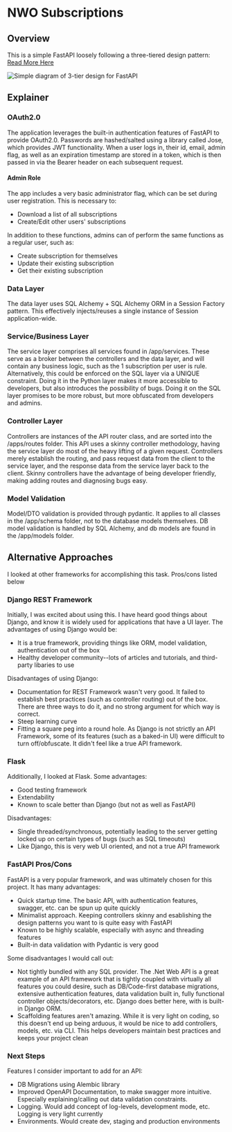 # NWO Subscriptions

## Overview

This is a simple FastAPI loosely following a three-tiered design pattern: [Read More Here](https://levelup.gitconnected.com/structuring-fastapi-project-using-3-tier-design-pattern-4d2e88a55757)

![Simple diagram of 3-tier design for FastAPI](https://miro.medium.com/v2/resize:fit:1400/format:webp/0*0LlheIYfXsrio2-t.png)

## Explainer

### OAuth2.0

The application leverages the built-in authentication features of FastAPI to provide OAuth2.0. Passwords are hashed/salted using a library called Jose, which provides JWT functionality. When a user logs in, their id, email, admin flag, as well as an expiration timestamp are stored in a token, which is then passed in via the Bearer header on each subsequent request.

#### Admin Role

The app includes a very basic administrator flag, which can be set during user registration. This is necessary to:
- Download a list of all subscriptions
- Create/Edit other users' subscriptions

In addition to these functions, admins can of perform the same functions as a regular user, such as:

- Create subscription for themselves
- Update their existing subscription
- Get their existing subscription

### Data Layer

The data layer uses SQL Alchemy + SQL Alchemy ORM in a Session Factory pattern. This effectively injects/reuses a single instance of Session application-wide. 

### Service/Business Layer

The service layer comprises all services found in /app/services. These serve as a broker between the controllers and the data layer, and will contain any business logic, such as the 1 subscription per user is rule. Alternatively, this could be enforced on the SQL layer via a UNIQUE constraint. Doing it in the Python layer makes it more accessible to developers, but also introduces the possibility of bugs. Doing it on the SQL layer promises to be more robust, but more obfuscated from developers and admins.

### Controller Layer

Controllers are instances of the API router class, and are sorted into the /apps/routes folder. This API uses a skinny controller methodology, having the service layer do most of the heavy lifting of a given request. Controllers merely establish the routing, and pass request data from the client to the service layer, and the response data from the service layer back to the client. Skinny controllers have the advantage of being developer friendly, making adding routes and diagnosing bugs easy.

### Model Validation

Model/DTO validation is provided through pydantic. It applies to all classes in the /app/schema folder, not to the database models themselves. DB model validation is handled by SQL Alchemy, and db models are found in the /app/models folder.

## Alternative Approaches

I looked at other frameworks for accomplishing this task. Pros/cons listed below

### Django REST Framework

Initially, I was excited about using this. I have heard good things about Django, and know it is widely used for applications that have a UI layer. The advantages of using Django would be:

- It is a true framework, providing things like ORM, model validation, authentication out of the box
- Healthy developer community--lots of articles and tutorials, and third-party libaries to use

Disadvantages of using Django:

- Documentation for REST Framework wasn't very good. It failed to establish best practices (such as controller routing) out of the box. There are three ways to do it, and no strong argument for which way is correct.
- Steep learning curve
- Fitting a square peg into a round hole. As Django is not strictly an API Framework, some of its features (such as a baked-in UI) were difficult to turn off/obfuscate. It didn't feel like a true API framework.

### Flask

Additionally, I looked at Flask. Some advantages:

- Good testing framework
- Extendability
- Known to scale better than Django (but not as well as FastAPI)

Disadvantages:

- Single threaded/synchronous, potentially leading to the server getting locked up on certain types of bugs (such as SQL timeouts)
- Like Django, this is very web UI oriented, and not a true API framework

### FastAPI Pros/Cons

FastAPI is a very popular framework, and was ultimately chosen for this project. It has many advantages:

- Quick startup time. The basic API, with authentication features, swagger, etc. can be spun up quite quickly
- Minimalist approach. Keeping controllers skinny and esablishing the design patterns you want to is quite easy with FastAPI
- Known to be highly scalable, especially with async and threading features
- Built-in data validation with Pydantic is very good

Some disadvantages I would call out:

- Not tightly bundled with any SQL provider. The .Net Web API is a great example of an API framework that is tightly coupled with virtually all features you could desire, such as DB/Code-first database migrations, extensive authentication features, data validation built in, fully functional controller objects/decorators, etc. Django does better here, with is built-in Django ORM.
- Scaffolding features aren't amazing. While it is very light on coding, so this doesn't end up being arduous, it would be nice to add controllers, models, etc. via CLI. This helps developers maintain best practices and keeps your project clean


### Next Steps

Features I consider important to add for an API:

- DB Migrations using Alembic library
- Improved OpenAPI Documentation, to make swagger more intuitive. Especially explaining/calling out data validation constraints.
- Logging. Would add concept of log-levels, development mode, etc. Logging is very light currently
- Environments. Would create dev, staging and production environments